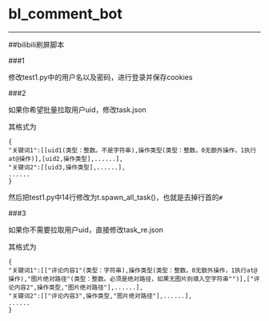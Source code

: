 # bl_comment_bot

_______________________

##bilibili刷屏脚本

###1

修改test1.py中的用户名以及密码，进行登录并保存cookies

###2

如果你希望批量拉取用户uid，修改task.json

其格式为

```
{
"关键词1":[[uid1(类型：整数。不是字符串),操作类型(类型：整数。0无额外操作，1执行at@操作)],[uid2,操作类型],......],
"关键词2":[[uid3,操作类型],......],
......
}
```

然后把test1.py中14行修改为t.spawn_all_task()，也就是去掉行首的```#```

###3

如果你不需要拉取用户uid，直接修改task_re.json

其格式为

```
{
"关键词1":[["评论内容1"(类型：字符串),操作类型(类型：整数。0无额外操作，1执行at@操作),"图片绝对路径"(类型：整数。必须是绝对路径，如果无图片则填入空字符串"")],["评论内容2",操作类型,"图片绝对路径"],......],
"关键词2":[["评论内容3",操作类型,"图片绝对路径"],......],
......
}
```
